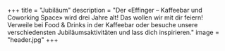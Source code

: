 +++
title = "Jubiläum"
description = "Der «Effinger – Kaffeebar und Coworking Space» wird drei Jahre alt! Das wollen wir mit dir feiern! Verweile bei Food & Drinks in der Kaffeebar oder besuche unsere verschiedensten Jubiläums­aktivitäten und lass dich inspirieren."
image = "header.jpg"
+++

